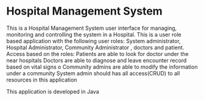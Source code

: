 # Hospital Management System
This is a Hospital Management System user interface for managing, monitoring and controlling the system in a Hospital. This is a user role based application with the following user roles: System administrator, Hospital Administrator, Community Administrator , doctors and patient. 
Access based on the roles:
Patients are able to look for doctor under the near hospitals
Doctors are able to diagnose and leave encounter record based on vital signs o Community admins are able to modify the information under a community
System admin should has all access(CRUD) to all resources in this application

This application is developed in Java
